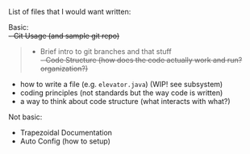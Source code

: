 List of files that I would want written:   

Basic:   
~~- Git Usage (and sample git repo)~~    
> - Brief intro to git branches and that stuff     
~~- Code Structure (how does the code actually work and run? organization?)~~    

- how to write a file (e.g. `elevator.java`) (WIP! see subsystem)    
- coding principles (not standards but the way code is written)   
- a way to think about code structure (what interacts with what?)


Not basic:
- Trapezoidal Documentation     
- Auto Config (how to setup)